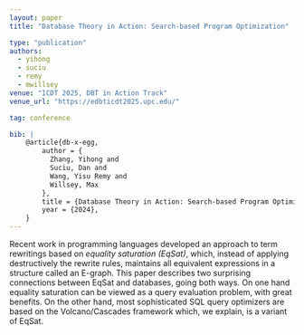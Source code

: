 ```yaml
---
layout: paper
title: "Database Theory in Action: Search-based Program Optimization"

type: "publication"
authors:
  - yihong
  - suciu
  - remy
  - mwillsey
venue: "ICDT 2025, DBT in Action Track"
venue_url: "https://edbticdt2025.upc.edu/"

tag: conference

bib: |
    @article{db-x-egg,
        author = {
          Zhang, Yihong and
          Suciu, Dan and
          Wang, Yisu Remy and 
          Willsey, Max
        },
        title = {Database Theory in Action: Search-based Program Optimization},
        year = {2024},
    }
---
```


Recent work in programming languages developed an approach to term
rewritings based on _equality saturation (EqSat)_, which,
instead of applying destructively the rewrite rules, maintains all
equivalent expressions in a structure called an E-graph.  This paper
describes two surprising connections between EqSat and databases,
going both ways.  On one hand equality saturation can be viewed as a
query evaluation problem, with great benefits.  On the other hand,
most sophisticated SQL query optimizers are based on the
Volcano/Cascades framework which, we explain, is a variant of
EqSat.